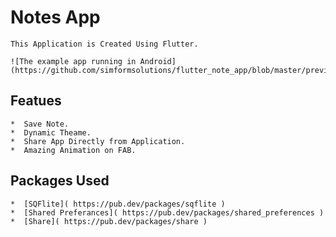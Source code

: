 # Notes App

    This Application is Created Using Flutter.

    ![The example app running in Android](https://github.com/simformsolutions/flutter_note_app/blob/master/preview/preview.gif)

## Featues 
    *  Save Note.
    *  Dynamic Theame.
    *  Share App Directly from Application.
    *  Amazing Animation on FAB.

## Packages Used
    *  [SQFlite]( https://pub.dev/packages/sqflite )
    *  [Shared Preferances]( https://pub.dev/packages/shared_preferences )
    *  [Share]( https://pub.dev/packages/share )

